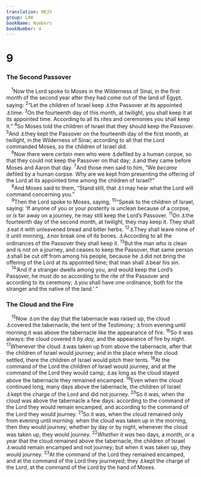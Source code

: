 ```yaml
---
translation: NKJV
group: LAW
bookName: Numbers 
bookNumber: 4
---
```


<div class="title"><h1>9</h1><h3>The Second Passover</h3></div>
<span class="verse dan_9_1"> <sup>1</sup>Now the Lord spoke to Moses in the Wilderness of Sinai, in the first month of the second year after they had come out of the land of Egypt, saying: </span>
<span class="verse dan_9_2"><sup>2</sup>“Let the children of Israel keep <a data-toggle="tooltip" data-placement="bottom" title="Ex. 12:1–16; Lev. 23:5; Num. 28:16; Deut. 16:1, 2">⚓</a>the Passover at its appointed <a data-toggle="tooltip" data-placement="bottom" title="2 Chr. 30:1–15; Luke 22:7; (1 Cor. 5:7, 8)">⚓</a>time. </span>
<span class="verse dan_9_3"><sup>3</sup>On the fourteenth day of this month, at twilight, you shall keep it at its appointed time. According to all its rites and ceremonies you shall keep it.” </span>
<span class="verse dan_9_4"><sup>4</sup>So Moses told the children of Israel that they should keep the Passover. </span>
<span class="verse dan_9_5"><sup>5</sup>And <a data-toggle="tooltip" data-placement="bottom" title="Josh. 5:10">⚓</a>they kept the Passover on the fourteenth day of the first month, at twilight, in the Wilderness of Sinai; according to all that the Lord commanded Moses, so the children of Israel did.<br/></span>
<span class="verse dan_9_6"> <sup>6</sup>Now there were <i>certain</i> men who were <a data-toggle="tooltip" data-placement="bottom" title="Num. 5:2; 19:11–22; John 18:28">⚓</a>defiled by a human corpse, so that they could not keep the Passover on that day; <a data-toggle="tooltip" data-placement="bottom" title="Ex. 18:15, 19, 26; Num. 27:2">⚓</a>and they came before Moses and Aaron that day. </span>
<span class="verse dan_9_7"><sup>7</sup>And those men said to him, “We <i>became</i> defiled by a human corpse. Why are we kept from presenting the offering of the Lord at its appointed time among the children of Israel?”<br/></span>
<span class="verse dan_9_8"> <sup>8</sup>And Moses said to them, “Stand still, that <a data-toggle="tooltip" data-placement="bottom" title="Ex. 18:22; Num. 27:5">⚓</a>I may hear what the Lord will command concerning you.”<br/></span>
<span class="verse dan_9_9"> <sup>9</sup>Then the Lord spoke to Moses, saying, </span>
<span class="verse dan_9_10"><sup>10</sup>“Speak to the children of Israel, saying: ‘If anyone of you or your posterity is unclean because of a corpse, or <i>is</i> far away on a journey, he may still keep the Lord’s Passover. </span>
<span class="verse dan_9_11"><sup>11</sup>On <a data-toggle="tooltip" data-placement="bottom" title="2 Chr. 30:2, 15">⚓</a>the fourteenth day of the second month, at twilight, they may keep it. They shall <a data-toggle="tooltip" data-placement="bottom" title="Ex. 12:8">⚓</a>eat it with unleavened bread and bitter herbs. </span>
<span class="verse dan_9_12"><sup>12</sup><a data-toggle="tooltip" data-placement="bottom" title="Ex. 12:10">⚓</a>They shall leave none of it until morning, <a data-toggle="tooltip" data-placement="bottom" title="Ex. 12:46; (John 19:36)">⚓</a>nor break one of its bones. <a data-toggle="tooltip" data-placement="bottom" title="Ex. 12:43">⚓</a>According to all the ordinances of the Passover they shall keep it. </span>
<span class="verse dan_9_13"><sup>13</sup>But the man who <i>is</i> clean and is not on a journey, and ceases to keep the Passover, that same person <a data-toggle="tooltip" data-placement="bottom" title="Gen. 17:14; Ex. 12:15, 47">⚓</a>shall be cut off from among his people, because he <a data-toggle="tooltip" data-placement="bottom" title="Num. 9:7">⚓</a>did not bring the offering of the Lord at its appointed time; that man shall <a data-toggle="tooltip" data-placement="bottom" title="Num. 5:31">⚓</a>bear his sin.<br/></span>
<span class="verse dan_9_14"> <sup>14</sup>‘And if a stranger dwells among you, and would keep the Lord’s Passover, he must do so according to the rite of the Passover and according to its ceremony; <a data-toggle="tooltip" data-placement="bottom" title="Ex. 12:49; Lev. 24:22; Num. 15:15, 16, 29">⚓</a>you shall have one ordinance, both for the stranger and the native of the land.’ ”<br/></span>
<div class="title"><h3>The Cloud and the Fire</h3></div>
<span class="verse dan_9_15"> <sup>15</sup>Now <a data-toggle="tooltip" data-placement="bottom" title="Ex. 40:33, 34; Neh. 9:12, 19; Ps. 78:14">⚓</a>on the day that the tabernacle was raised up, the cloud <a data-toggle="tooltip" data-placement="bottom" title="Is. 4:5">⚓</a>covered the tabernacle, the tent of the Testimony; <a data-toggle="tooltip" data-placement="bottom" title="Ex. 13:21, 22; 40:38">⚓</a>from evening until morning it was above the tabernacle like the appearance of fire. </span>
<span class="verse dan_9_16"><sup>16</sup>So it was always: the cloud covered it <i>by</i> <i>day,</i> and the appearance of fire by night. </span>
<span class="verse dan_9_17"><sup>17</sup>Whenever the cloud <a data-toggle="tooltip" data-placement="bottom" title="Ex. 40:36–38; Num. 10:11, 12, 33, 34; Ps. 80:1">⚓</a>was taken up from above the tabernacle, after that the children of Israel would journey; and in the place where the cloud settled, there the children of Israel would pitch their tents. </span>
<span class="verse dan_9_18"><sup>18</sup>At the command of the Lord the children of Israel would journey, and at the command of the Lord they would camp; <a data-toggle="tooltip" data-placement="bottom" title="1 Cor. 10:1">⚓</a>as long as the cloud stayed above the tabernacle they remained encamped. </span>
<span class="verse dan_9_19"><sup>19</sup>Even when the cloud continued long, many days above the tabernacle, the children of Israel <a data-toggle="tooltip" data-placement="bottom" title="Num. 1:53; 3:8">⚓</a>kept the charge of the Lord and did not journey. </span>
<span class="verse dan_9_20"><sup>20</sup>So it was, when the cloud was above the tabernacle a few days: according to the command of the Lord they would remain encamped, and according to the command of the Lord they would journey. </span>
<span class="verse dan_9_21"><sup>21</sup>So it was, when the cloud remained only from evening until morning: when the cloud was taken up in the morning, then they would journey; whether by day or by night, whenever the cloud was taken up, they would journey. </span>
<span class="verse dan_9_22"><sup>22</sup><i>Whether</i> <i>it</i> <i>was</i> two days, a month, or a year that the cloud remained above the tabernacle, the children of Israel <a data-toggle="tooltip" data-placement="bottom" title="Ex. 40:36, 37">⚓</a>would remain encamped and not journey; but when it was taken up, they would journey. </span>
<span class="verse dan_9_23"><sup>23</sup>At the command of the Lord they remained encamped, and at the command of the Lord they journeyed; they <a data-toggle="tooltip" data-placement="bottom" title="Num. 9:19">⚓</a>kept the charge of the Lord, at the command of the Lord by the hand of Moses.<br/></span>
